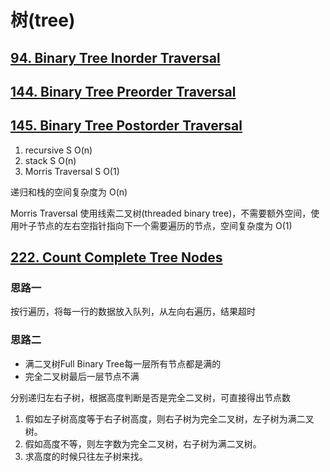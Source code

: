 # 树(tree)

## [94. Binary Tree Inorder Traversal](https://leetcode.com/problems/binary-tree-inorder-traversal/)
## [144. Binary Tree Preorder Traversal](https://leetcode.com/problems/binary-tree-preorder-traversal/)
## [145. Binary Tree Postorder Traversal](https://leetcode.com/problems/binary-tree-postorder-traversal/)

1. recursive S O(n)
2. stack S O(n)
3. Morris Traversal S O(1)

递归和栈的空间复杂度为 O(n)

Morris Traversal 使用线索二叉树(threaded binary tree)，不需要额外空间，使用叶子节点的左右空指针指向下一个需要遍历的节点，空间复杂度为 O(1)

## [222. Count Complete Tree Nodes](https://leetcode.com/problems/count-complete-tree-nodes/)

### 思路一

按行遍历，将每一行的数据放入队列，从左向右遍历，结果超时

### 思路二

* 满二叉树Full Binary Tree每一层所有节点都是满的
* 完全二叉树最后一层节点不满

分别递归左右子树，根据高度判断是否是完全二叉树，可直接得出节点数

1. 假如左子树高度等于右子树高度，则右子树为完全二叉树，左子树为满二叉树。
2. 假如高度不等，则左字数为完全二叉树，右子树为满二叉树。
3. 求高度的时候只往左子树来找。

